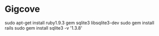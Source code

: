 Gigcove
=======

sudo apt-get install ruby1.9.3 gem sqlite3 libsqlite3-dev
sudo gem install rails
sudo gem install sqlite3 -v '1.3.8'
